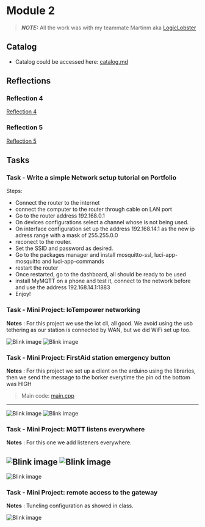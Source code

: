 # Module 2

> **_NOTE:_**  All the work was with my teammate Martinm aka [LogicLobster](https://github.com/LogicLobster/IoT-Tartu-Spring25)

## Catalog

* Catalog could be accessed here: [catalog.md](../catalog.md)

## Reflections

### Reflection 4
[Reflection 4](../Reflections/ref04.md)

### Reflection 5
[Reflection 5](../Reflections/ref05.md)

## Tasks

### Task - Write a simple Network setup tutorial on Portfolio

Steps:
* Connect the router to the internet
* connect the computer to the router through cable on LAN port
* Go to the router address 192.168.0.1
* On devices configurations select a channel whose is not being used.
* On interface configuration set up the address 192.168.14.1 as the new ip adress range with a mask of 255.255.0.0
* reconect to the router.
* Set the SSID and password as desired.
* Go to the packages manager and install mosquitto-ssl, luci-app-mosquitto and luci-app-commands
* restart the router
* Once restarted, go to the dashboard, all should be ready to be used
* install MyMQTT on a phone and test it, connect to the network before and use the address 192.168.14.1:1883
* Enjoy!

### Task - Mini Project: IoTempower networking

**Notes** : For this project we use the iot cli, all good. We avoid using the usb tethering as our station is connected by WAN, but we did WiFi set up too.

![Blink image](./pictures/1.1.jpeg)
![Blink image](./pictures/1.2.jpeg)

### Task - Mini Project: FirstAid station emergency button

**Notes** : For this project we set up a client on the arduino using the libraries, then we send the message to the borker everytime the pin od the bottom was HIGH

> Main code: [main.cpp](./code/bottonMod3/src/main.cpp)

---
![Blink image](./pictures/2.1.jpeg)
![Blink image](./pictures/2.2.jpeg)


### Task - Mini Project: MQTT listens everywhere

**Notes** : For this one we add listeners everywhere.

![Blink image](./pictures/3.1.jpeg)
![Blink image](./pictures/3.2.jpeg)
---
![Blink image](./pictures/3.3.gif)

### Task - Mini Project: remote access to the gateway

**Notes** : Tuneling configuration as showed in class.

![Blink image](./pictures/4.jpeg)


<!-- 
### Task  - 

**Notes** : 

> Main code: [main.cpp](./code/Blink3/src/main.cpp)
![Blink image](./pictures/blink.jpg)
![Blink image](./pictures/blink_2.JPG)
---
![Blink image](./pictures/blink.gif) -->



